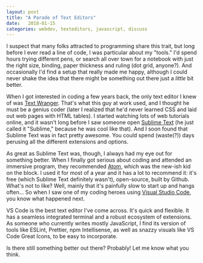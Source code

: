 ```yaml
---
layout: post
title: "A Parade of Text Editors"
date:   2018-01-15
categories: webdev, texteditors, javascript, discuss
---
```


I suspect that many folks attracted to programming share this trait, but long before I ever read a line of code, I was particular about my "tools." I'd spend hours trying different pens, or search all over town for a notebook with just the right size, binding, paper thickness and ruling (dot grid, anyone?). And occasionally I'd find a setup that really made me happy, although I could never shake the idea that there might be something out there just a _little_ bit better.

When I got interested in coding a few years back, the only text editor I knew of was [Text Wranger](https://www.barebones.com/products/textwrangler/). That's what this guy at work used, and I thought he must be a genius coder (later I realized that he'd never learned CSS and laid out web pages with HTML tables). I started watching lots of web tutorials online, and it wasn't long before I saw someone open [Sublime Text](https://www.sublimetext.com/) (he just called it "Sublime," because he was cool like that). And I soon found that Sublime Text was in fact pretty awesome. You could spend (waste(?)) days perusing all the different extensions and options.

As great as Sublime Text was, though, I always had my eye out for something better. When I finally got serious about coding and attended an immersive program, they recommended [Atom](https://atom.io/), which was the new-ish kid on the block. I used it for most of a year and it has a lot to recommend it: it's free (which Sublime Text definitely wasn't), open-source, built by Github. What's not to like? Well, mainly that it's painfully slow to start up and hangs often... So when I saw one of my coding heroes using [Visual Studio Code](https://code.visualstudio.com/), you know what happened next.

VS Code is the best text editor I've come across. It's quick and flexible. It has a seamless integrated terminal and a robust ecosystem of extensions. As someone who currently writes mostly JavaScript, I find its version of tools like ESLint, Prettier, npm Intellisense, as well as snazzy visuals like VS Code Great Icons, to be easy to incorporate.

Is there still something better out there? Probably! Let me know what you think.
